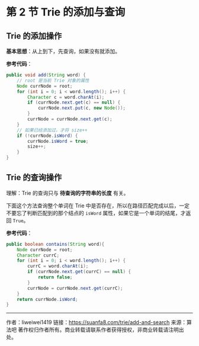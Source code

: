 # 第 2 节 Trie 的添加与查询

## Trie 的添加操作

**基本思想**：从上到下，先查询，如果没有就添加。

**参考代码**：

```java
public void add(String word) {
    // root 是当前 Trie 对象的属性
    Node currNode = root;
    for (int i = 0; i < word.length(); i++) {
        Character c = word.charAt(i);
        if (currNode.next.get(c) == null) {
            currNode.next.put(c, new Node());
        }
        currNode = currNode.next.get(c);
    }
    // 如果已经添加过，才将 size++
    if (!currNode.isWord) {
        currNode.isWord = true;
        size++;
    }
}
```

## Trie 的查询操作

理解：Trie 的查询只与 **待查询的字符串的长度** 有关。

下面这个方法查询整个单词在 Trie 中是否存在，所以在路径匹配完成以后，一定不要忘了判断匹配到的那个结点的 `isWord` 属性，如果它是一个单词的结尾，才返回 `True`。

**参考代码**：

```java
public boolean contains(String word){
    Node currNode = root;
    Character currC;
    for (int i = 0; i < word.length(); i++) {
        currC = word.charAt(i);
        if (currNode.next.get(currC) == null) {
            return false;
        }
        currNode = currNode.next.get(currC);
    }
    return currNode.isWord;
}
```



---

作者：liweiwei1419
链接：https://suanfa8.com/trie/add-and-search
来源：算法吧
著作权归作者所有。商业转载请联系作者获得授权，非商业转载请注明出处。